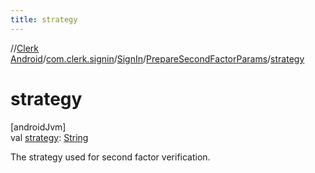 ```yaml
---
title: strategy
---
```

//[Clerk Android](../../../../index.html)/[com.clerk.signin](../../index.html)/[SignIn](../index.html)/[PrepareSecondFactorParams](index.html)/[strategy](strategy.html)



# strategy



[androidJvm]\
val [strategy](strategy.html): [String](https://kotlinlang.org/api/latest/jvm/stdlib/kotlin-stdlib/kotlin/-string/index.html)



The strategy used for second factor verification.




